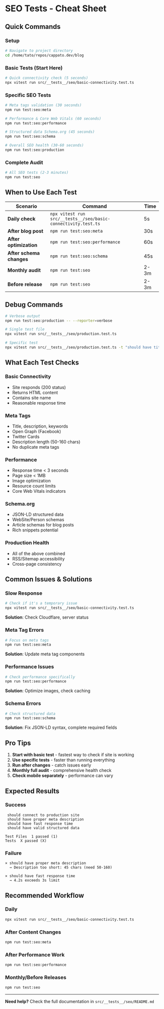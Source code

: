# SEO Tests - Cheat Sheet

##  Quick Commands

### Setup
```bash
# Navigate to project directory
cd /home/tato/repos/cappato.dev/blog
```

### Basic Tests (Start Here)
```bash
# Quick connectivity check (5 seconds)
npx vitest run src/__tests__/seo/basic-connectivity.test.ts
```

### Specific SEO Tests
```bash
# Meta tags validation (30 seconds)
npm run test:seo:meta

# Performance & Core Web Vitals (60 seconds)
npm run test:seo:performance

# Structured data Schema.org (45 seconds)
npm run test:seo:schema

# Overall SEO health (30-60 seconds)
npm run test:seo:production
```

### Complete Audit
```bash
# All SEO tests (2-3 minutes)
npm run test:seo
```

##  When to Use Each Test

| Scenario | Command | Time |
|----------|---------|------|
| **Daily check** | `npx vitest run src/__tests__/seo/basic-connectivity.test.ts` | 5s |
| **After blog post** | `npm run test:seo:meta` | 30s |
| **After optimization** | `npm run test:seo:performance` | 60s |
| **After schema changes** | `npm run test:seo:schema` | 45s |
| **Monthly audit** | `npm run test:seo` | 2-3m |
| **Before release** | `npm run test:seo` | 2-3m |

##  Debug Commands

```bash
# Verbose output
npm run test:seo:production -- --reporter=verbose

# Single test file
npx vitest run src/__tests__/seo/production.test.ts

# Specific test
npx vitest run src/__tests__/seo/production.test.ts -t "should have title tag"
```

##  What Each Test Checks

### Basic Connectivity
-  Site responds (200 status)
-  Returns HTML content
-  Contains site name
-  Reasonable response time

### Meta Tags
-  Title, description, keywords
-  Open Graph (Facebook)
-  Twitter Cards
-  Description length (50-160 chars)
-  No duplicate meta tags

### Performance
-  Response time < 3 seconds
-  Page size < 1MB
-  Image optimization
-  Resource count limits
-  Core Web Vitals indicators

### Schema.org
-  JSON-LD structured data
-  WebSite/Person schemas
-  Article schemas for blog posts
-  Rich snippets potential

### Production Health
-  All of the above combined
-  RSS/Sitemap accessibility
-  Cross-page consistency

##  Common Issues & Solutions

### Slow Response
```bash
# Check if it's a temporary issue
npx vitest run src/__tests__/seo/basic-connectivity.test.ts
```
**Solution**: Check Cloudflare, server status

### Meta Tag Errors
```bash
# Focus on meta tags
npm run test:seo:meta
```
**Solution**: Update meta tag components

### Performance Issues
```bash
# Check performance specifically
npm run test:seo:performance
```
**Solution**: Optimize images, check caching

### Schema Errors
```bash
# Check structured data
npm run test:seo:schema
```
**Solution**: Fix JSON-LD syntax, complete required fields

##  Pro Tips

1. **Start with basic test** - fastest way to check if site is working
2. **Use specific tests** - faster than running everything
3. **Run after changes** - catch issues early
4. **Monthly full audit** - comprehensive health check
5. **Check mobile separately** - performance can vary

##  Expected Results

###  Success
```
 should connect to production site
 should have proper meta description
 should have fast response time
 should have valid structured data

Test Files  1 passed (1)
Tests  X passed (X)
```

###  Failure
```
× should have proper meta description
  → Description too short: 45 chars (need 50-160)

× should have fast response time  
  → 4.2s exceeds 3s limit
```

##  Recommended Workflow

### Daily
```bash
npx vitest run src/__tests__/seo/basic-connectivity.test.ts
```

### After Content Changes
```bash
npm run test:seo:meta
```

### After Performance Work
```bash
npm run test:seo:performance
```

### Monthly/Before Releases
```bash
npm run test:seo
```

---

**Need help?** Check the full documentation in `src/__tests__/seo/README.md`
